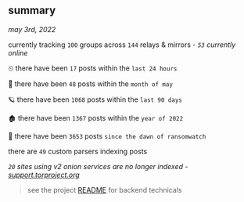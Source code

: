 
## summary
_may 3rd, 2022_

currently tracking `100` groups across `144` relays & mirrors - _`53` currently online_

⏲ there have been `17` posts within the `last 24 hours`

🦈 there have been `48` posts within the `month of may`

🪐 there have been `1068` posts within the `last 90 days`

🏚 there have been `1367` posts within the `year of 2022`

🦕 there have been `3653` posts `since the dawn of ransomwatch`

there are `49` custom parsers indexing posts

_`20` sites using v2 onion services are no longer indexed - [support.torproject.org](https://support.torproject.org/onionservices/v2-deprecation/)_

> see the project [README](https://github.com/thetanz/ransomwatch#ransomwatch--) for backend technicals
